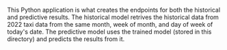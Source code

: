 This Python application is what creates the endpoints for both the historical and predictive results. The historical model retrives the historical data from 2022 taxi data from the same month, week of month, and day of week of today's date. The predictive model uses the trained model (stored in this directory) and predicts the results from it.
